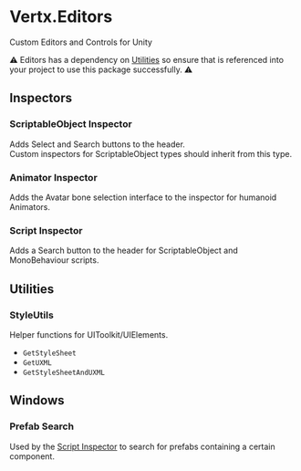 # Vertx.Editors
Custom Editors and Controls for Unity

⚠️ Editors has a dependency on [Utilities](https://github.com/vertxxyz/Vertx.Utilities) so ensure that is referenced into your project to use this package successfully. ⚠️

## Inspectors
### ScriptableObject Inspector
Adds Select and Search buttons to the header.  
Custom inspectors for ScriptableObject types should inherit from this type.

### Animator Inspector
Adds the Avatar bone selection interface to the inspector for humanoid Animators.

### Script Inspector
Adds a Search button to the header for ScriptableObject and MonoBehaviour scripts.

## Utilities
### StyleUtils
Helper functions for UIToolkit/UIElements.
- `GetStyleSheet`
- `GetUXML`
- `GetStyleSheetAndUXML`

## Windows
### Prefab Search
Used by the [Script Inspector](#script-inspector) to search for prefabs containing a certain component.